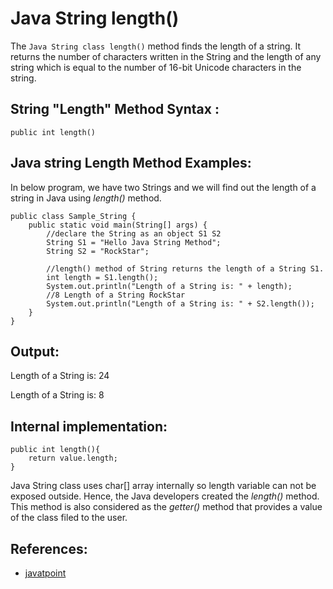 # Java String length()
The `Java String class length()` method finds the length of a string. It returns the number of characters written in the String and the length of any string which is equal to the number of 16-bit Unicode characters in the string.  
## String "Length" Method Syntax :
```
public int length()
```  
## Java string Length Method Examples:  
In below program, we have two Strings and we will find out the length of a string in Java using _length()_ method.  
```
public class Sample_String {
    public static void main(String[] args) {
        //declare the String as an object S1 S2
        String S1 = "Hello Java String Method";
        String S2 = "RockStar";

        //length() method of String returns the length of a String S1.
        int length = S1.length();
        System.out.println("Length of a String is: " + length);
        //8 Length of a String RockStar
        System.out.println("Length of a String is: " + S2.length());
    }
}
```  
## Output:
  
Length of a String is: 24
   
Length of a String is: 8  
  
## Internal implementation:
```
public int length(){
    return value.length;
}
```  
Java String class uses char[] array internally so length variable can not be exposed outside. Hence, the Java developers created the _length()_ method. This method is also considered as the _getter()_ method that provides a value of the class filed to the user.   

## References:
* [javatpoint](https://www.javatpoint.com/java-string-length)